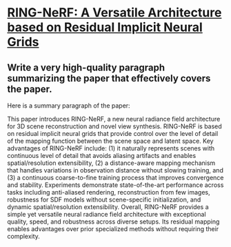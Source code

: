 # [RING-NeRF: A Versatile Architecture based on Residual Implicit Neural   Grids](https://arxiv.org/abs/2312.03357)

## Write a very high-quality paragraph summarizing the paper that effectively covers the paper.

 Here is a summary paragraph of the paper:

This paper introduces RING-NeRF, a new neural radiance field architecture for 3D scene reconstruction and novel view synthesis. RING-NeRF is based on residual implicit neural grids that provide control over the level of detail of the mapping function between the scene space and latent space. Key advantages of RING-NeRF include: (1) it naturally represents scenes with continuous level of detail that avoids aliasing artifacts and enables spatial/resolution extensibility, (2) a distance-aware mapping mechanism that handles variations in observation distance without slowing training, and (3) a continuous coarse-to-fine training process that improves convergence and stability. Experiments demonstrate state-of-the-art performance across tasks including anti-aliased rendering, reconstruction from few images, robustness for SDF models without scene-specific initialization, and dynamic spatial/resolution extensibility. Overall, RING-NeRF provides a simple yet versatile neural radiance field architecture with exceptional quality, speed, and robustness across diverse setups. Its residual mapping enables advantages over prior specialized methods without requiring their complexity.
